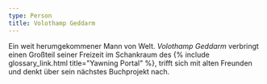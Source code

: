 ```yaml
---
type: Person
title: Volothamp Geddarm
---
```


Ein weit herumgekommener Mann von Welt. *Volothamp Geddarm* verbringt einen
Großteil seiner Freizeit im Schankraum des {% include glossary_link.html
title="Yawning Portal" %}, trifft sich mit alten Freunden und denkt über sein
nächstes Buchprojekt nach.
